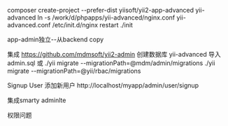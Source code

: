 composer create-project --prefer-dist yiisoft/yii2-app-advanced yii-advanced
ln -s /work/d/phpapps/yii-advanced/nginx.conf yii-advanced.conf
/etc/init.d/nginx restart
./init

app-admin独立--从backend copy

集成 https://github.com/mdmsoft/yii2-admin
创建数据库 yii-advanced 导入admin.sql 或
./yii migrate --migrationPath=@mdm/admin/migrations
./yii migrate --migrationPath=@yii/rbac/migrations

Signup User 添加新用户
http://localhost/myapp/admin/user/signup

集成smarty adminlte

权限问题